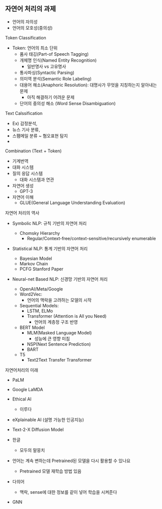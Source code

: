 
## 자연어 처리의 과제
- 언어의 자의성
- 언어의 모호성(중의성)


Token Classification
- Token: 언어의 최소 단위
  - 품사 태깅(Part-of Speech Tagging)
  - 개체명 인식(Named Entity Recognition)
    - 일반명사 vs 고유명사
  - 통사파싱(Syntactic Parsing)
  - 의미역 분석(Semantic Role Labeling)
  - 대용어 해소(Anaphoric Resolution): 대명사가 무엇을 지칭하는지 알아내는 문제
    - 아직 해결하기 어려운 문제
  - 단어의 중의성 해소 (Word Sense Disambiguation)

Text Calssification
- Ex) 감정분석, 
- 뉴스 기사 분류, 
- 스팸메일 분류 ~ 혐오표현 탐지
- 

Combination (Text + Token)
- 기계번역
- 대화 시스템
- 질의 응답 시스템
  - 대화 시스템과 연관
- 자연어 생성
  - GPT-3
- 자연어 이해 
  - GLUE(General Language Understanding Evaluation)

자연어 처리의 역사
- Symbolic NLP: 규칙 기반의 자연어 처리
  - Chomsky Hierarchy
    - Regular/Context-free/context-sensitive/recursively enumerable
- Statistical NLP: 통계 기반의 자연어 처리
  - Bayesian Model
  - Markov Chain
  - PCFG Stanford Paper
  
- Neural-net Based NLP: 신경망 기반의 자연어 처리
    - OpenAI/Meta/Google
    - Word2Vec:
      - 언어의 맥락을 고려하는 모델의 시작
    - Sequential Models:
      - LSTM, ELMo
      - Transformer (Attention is All you Need)
        - 언어의 계층정 구조 반영
    - BERT Model
      - MLM(Masked Language Model)
        - 성능에 큰 영향 미침
      - NSP(Next Sentence Prediction)
      - BART
    - T5
      - Text2Text Transfer Transformer

자연어처리의 미래
- PaLM
- Google LaMDA
- Ethical AI
  - 이루다
- eXplainable AI (설명 가능한 인공지능)
-  Text-2-X Diffusion Model
-  한글
   -  모두의 말뭉치

- 언어는 계속 변하는데 Pretrained된 모델을 다시 활용할 수 있나요
  - Pretrained 모델 재학습 방법 있음

- 다의어
  - 맥락, sense에 대한 정보를 같이 넣어 학습을 시켜준다

- GNN